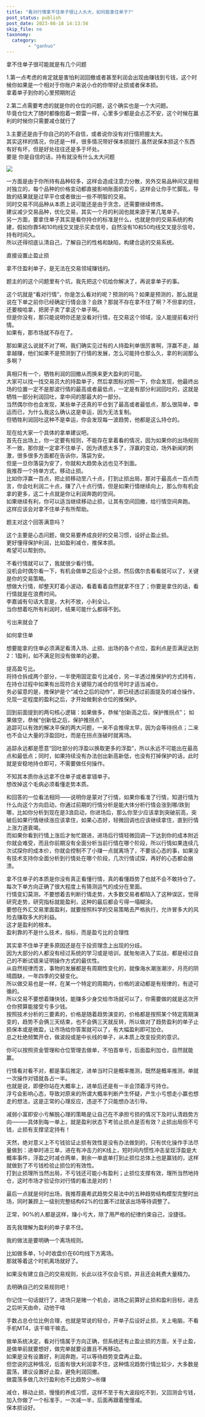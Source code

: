 ```yaml
---
title: "看对行情拿不住单子很让人头大，如何能拿住单子?"
post_status: publish
post_date: 2023-08-18 14:13:56
skip_file: no
taxonomy:
  category:
        - "ganhuo"
---
```


拿不住单子很可能就是有几个问题

1.第一点考虑的肯定就是害怕利润回撤或者甚至利润会出现由赚钱到亏钱，这个时候你如果是一个相对于你账户来说小仓的你带好止损或者保本损。  
拿着单子到你的心里预期附近

2.第二点需要考虑的就是你的仓位的问题，这个确实也是一个大问题。  
毕竟仓位大了随时都像抱着一颗雷一样，心里多少都是会忐忑不安，这个时候在赢利的时候你只需要减仓就行了

3.主要还是由于你自己的的不自信，或者说你没有对行情把握太大。  
其实这样的情况，你还是一样，很多情况带好保本损就行.虽然说保本损这个东西有好有坏，但是好处往往还是多于坏处。  
要是 你是自信的话，持有就没有什么太大问题

![](https://cdn.fendou.la/funstoutiao/2020/11/134416708.jpg)

一方面是由于你所持有品种较多，这样会造成注意力分散，另外交易品种间又是相对独立的，每个品种的价格变动都直接影响账面的盈亏，这样会让你手忙脚乱，导致的结果就是过早平仓或者做出一些不明智的交易。  
同时交易不同品种从本质上说可能还是由于贪念，还需要继续修炼。  
建议减少交易品种，优化交易，其实一个月的利润也就来源于某几笔单子。  
另一方面，要拿住单子其实是看你持仓的标准是什么，也就是你的交易系统的构建，假如你靠5和10均线交叉提示买卖信号，自然没有10和50均线交叉提示信号，持有时间久。  
所以还得彻底认清自己，了解自己的性格和缺陷，构建合适的交易系统。

直接设置止盈止损

拿不住盈利单子，是无法在交易领域赚钱的。

题主的的这个问题里有个坑，我先把这个坑给你解决了，再说拿单子的事。

这个坑就是“看对行情”，你是怎么看对的呢？预测的吗？如果是预测的，那么就是说在下单之前你已经确定行情会涨？会跌？那就不存在拿不住了啊？不但拿的住，还要梭哈拿，把房子卖了拿这个单子啊。  
但是你没有，那只能说明你还是没看对行情，在交易这个领域，没人能提前看对行情。  
如果有，那市场就不存在了。

那如果这么说就不对了啊，我们确实见过有的人持盈利单很厉害啊，浮赢不走，越拿越赚，他们如果不是预测到了行情的发展，怎么可能持仓那么久，拿的利润那么多啊？

真相只有一个，牺牲利润的回撤从而换来更大盈利的可能。  
大家可以找一找交易员大的持盈单子，然后拿图标对照一下，你会发现，他最终出场的位置一定不是那波行情的最高或者最低点，一定是有部分利润回吐的，这就是牺牲一部分利润回吐，拿中间的那最大的一部分。  
当然偶尔你也会发现，某些单子还真的平仓到了最高或者最低点，那么很简单，幸运而已，为什么我这么确认这是幸运，因为无法复制。  
但牺牲利润回吐这种不是幸运，你会发现每一波趋势，他都是这么持仓的。

现在给大家一个具体的拿单建议吧。  
首先在出场上，你一定要有规则，不能存在拿着看的情况，因为如果你的出场规则不一致，那你就一定拿不住单子，因为诱惑太多了，浮赢的变动，场外新闻的刺激，很多很多方面都在告诉你，落袋为安。  
但是一旦你落袋为安了，你就和大趋势永远也见不到面。  
我推荐一个持单方式，移动止损。  
比如你浮赢一百点，把止损移动至八十点，打到止损出局，那对于最高点一百点而言，你会吐利润二十点，赚了八十点行情，但是如果行情继续向上，那么你有机会拿的更多，这二十点就是你让利润奔跑的空间。  
如果继续有利，你可以适当继续移动止损，让其有空间回撤，给行情空间奔跑。  
这样应该会对拿不住单子有所帮助。

题主对这个回答满意吗？

这个主要是心态问题，做交易要养成良好的交易习惯，设好止盈止损。  
更好懂得保护利润，比如盈利减仓，推保本损。  
希望可以帮到你。

不看行情就可以了，我就很少看行情。  
没机会时偶尔看一下，有机会做单之后设个止损，然后偶尔去看看就可以了，关键是你的交易策略。  
想做大行情，却整天盯着小波动，看着看着自然就拿不住了；你要是拿住的话，看行情就是在浪费时间。  
李嘉诚有句话大意是，大利不放，小利全让。  
当你想着吃所有利润时，结果可能什么都得不到。

亏出来就会了

如何拿住单

想要能拿的住单必须满足看清入场、止损、出场的各个点位，盈利点是否满足达到2：1盈利，如不满足则没有做单的必要。

提高盈亏比。  
将持仓拆成两个部分，一半使用固定盈亏比减仓，另一半透过推保护的方式持有，在持仓过程中如果有出现符合关键阻力减仓的信号时才适当减仓。  
务必留意的是，推保护是个“减仓之后的动作”，即已经透过前面提及的减仓操作，兑现一定程度的盈利之后，才开始做剩余仓位的推保护。

回到前面提到的两句核心逻辑：如果做多，恭候“创新高之后，保护推拐点”； 如果做空，恭候“创新低之后，保护推拐点”。  
追踪可以有效的解决平保的两大问题，一来不会推得太早，因为会等待拐点；二来也不会让大量的浮盈回吐，而是在拐点涨破时就离场。

追踪永远都是愿意“回吐部分的浮盈以换取更多的浮盈”，所以永远不可能出在最高点和最低点；同时，如果持续没有办法创出新高新低，也没有打掉保护的话，此时就是安稳地持仓即可，不需要做任何操作。

不知其本质你永远拿不住单子或者拿错单子。  
想改掉这个毛病必须看懂走势本质。

和回答的一位看法相同——说明你是蒙对了行情，如果你看准了行情，知道行情为什么向这个方向启动，你通过前期的行情分析是能大体分析行情会涨到哪/跌到哪，比如你分析到现在是3浪启动，你进场后，那么你至少应该拿到突破前高，突破后如果行情继续涨应该拿住，如果心态好，轻微回调也应该继续拿住，直到行情上涨力道衰竭。  
而如果你看到行情上涨后才匆忙跟进，进场后行情轻微回调一下达到你的成本附近你就会难受，而且你前期没有全面分析当前行情在哪个阶段，所以行情如果连续几次试探你的成本价，你就会控制不了小赚一点就离场了，不要谈心态的事，如果没有技术支持你全面分析到行情处在哪个阶段，几次行情试探，再好的心态都会崩溃。

拿不住单子的本质是你没有真正看懂行情，真的看懂趋势了也就不会不敢持仓了。  
每次下单方向正确了很大程度上有猜测运气的成分在里面。  
行情变幻莫测，不要想着去判断行情走势，大多数交易者都陷入了这种误区，觉得研究走势，研究指标就能盈利，这种的最后都会亏得一塌糊涂。  
要想在外汇交易里面盈利，就要按照科学的交易策略去严格执行，允许冒多大的风险去赚取多大的利益。  
这才是盈利的根本。  
盈利靠的不是什么技术，指标，而是盈亏比的合理性

其实拿不住单子更多原因还是在于投资理念上出现的分歧。  
因为大部分的人都没有经过系统的学习或是培训，就匆匆进入了实战，都是经过自己的不断试错来证明操作方式的最优性。  
从自然规律而言，事物的发展都是有周期性变化的，就像海水潮涨潮汐，月亮的阴晴圆缺，一年四季的交替变化。  
所以做交易也是一样，在某一个特定的周期内，价格的波动都是有规律的，有迹可循的。  
所以交易不要想着赚快钱，能赚多少身交给市场就可以了，你需要做的就是这次开仓你预算能接受亏多少钱。  
按照技术分析的三要素的，价格是随着趋势演变的，价格都是按照某个特定周期演变的，趋势不会俩三天结束，也不会俩三天就反转，所以做对了趋势盈利的单子止损保本或是微盈，让市场给你答案就可以了，有大幅盈利即可加仓。  
总之杜绝频繁开仓，做波段或是中长线的单子，从本质上改变投资的意识。

你可以按照资金管理和仓位管理去做单，不怕首单亏，后面盈利加仓，自然就能赢。

行情看对看不对，都是事后推定，进单当时只是概率推测，既然是概率推测，单就一次操作对错就各占一半。  
也就是说，即便你站在大概率上，进单后还是有一半会顶着浮亏持仓。  
浮亏会影响心态，导致对原来的所谓大概率判断产生怀疑，产生小亏想走小赢也想走的想法，这是正常的心理反应，违逆不了只能想办法引导。

减弱小富即安小亏解脱心理的策略是让自己在不承担亏损的情况下及时认清趋势方向———具体到每一单上，就是盈利状态下考验止损点是否有效？止损出局但不亏钱，止损有支撑坚定持有！

天然，绝对意义上不亏钱验证止损有效性是没有办法做到的，只有优化操作手法尽量做到：进单时进三单，进在有冲击力的K线上，短时间内惯性冲击呈现浮盈是大概率事件，浮盈之时减仓两单，剩余一单底单打到止损位总体上也是赢钱的，这样就做到了不亏钱检验止损位的有效性。  
打到止损理所当然出局，不亏钱还可能小有盈利；止损位支撑有效，理所当然地持仓，这时市场才验证你对行情的看法是对的！

最后一点就是何时出场，我推荐鹿希武趋势交易法中的五种趋势结构模型完整时出场，同时兼顾上一级别完整结构62%的位置不过就该出场等待调整了。

正常，90%的人都是这样，赚小亏大，除了用严格的纪律约束自己，没捷径。

首先我理解为盈利的单子拿不住。

我的做法是要明确一个离场规则。

比如做多单，1小时收盘价在60均线下方离场。  
那就等着这个时机离场就好了。

如果没有建立自己的交易规则，长此以往不仅会亏损，并且还会耗费大量精力。

去明确自己的交易规则吧！

你记住一句话就行了，进场只是赌一个机会，进场之前算好止损和盈利目标，进去之后听天由命，动他干啥

手数占总仓位比例合理，也就是常说的轻仓，开单子后设好止损，关上电脑，不看手机MT4，该干嘛干嘛去。

做单系统决定，看对行情属于方向正确，但系统还有止盈止损的方面，关于止盈，是做单前就要想好，做完单就要设置且不再移动。  
如果是没有设置好，利润奔跑，可以等待趋势变盘再止盈。  
但您说的这种情况，后面有很大利润拿不住，这种情况趋势行情比较少，大多数是震荡，建议设置好止盈，避免利润回撤。  
做震荡多做几次行盈利也不比趋势少~㊗️赚

减仓，移动止损，慢慢的养成习惯，这样不至于有大波段吃不到，又回测会亏钱，加入你做了一个标准手，一次减一半，后面再跟着慢慢减。  
保本损设好。
